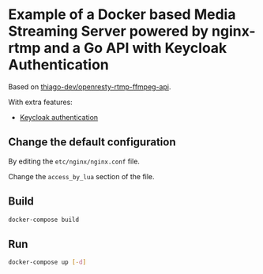 # Example of a Docker based Media Streaming Server powered by nginx-rtmp and a Go API with Keycloak Authentication

Based on [thiago-dev/openresty-rtmp-ffmpeg-api](https://github.com/thiago-dev/openresty-rtmp-ffmpeg-api).

With extra features:
- [Keycloak authentication](https://developers.redhat.com/blog/2018/10/08/configuring-nginx-keycloak-oauth-oidc#configuring_keycloak_and_nginx)


## Change the default configuration

By editing the `etc/nginx/nginx.conf` file.

Change the `access_by_lua` section of the file.

## Build

```bash
docker-compose build
```

## Run

```bash
docker-compose up [-d]
```